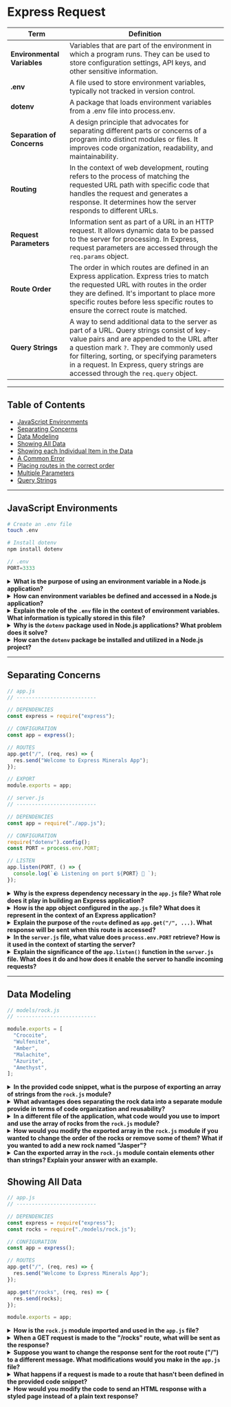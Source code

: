 # Express Request

| Term | Definition |
| ---- | ---------- |
| __Environmental Variables__ | Variables that are part of the environment in which a program runs. They can be used to store configuration settings, API keys, and other sensitive information. |
| __.env__ | A file used to store environment variables, typically not tracked in version control. |
| __dotenv__ | A package that loads environment variables from a .env file into process.env. |
| __Separation of Concerns__ | A design principle that advocates for separating different parts or concerns of a program into distinct modules or files. It improves code organization, readability, and maintainability.|
| __Routing__ | In the context of web development, routing refers to the process of matching the requested URL path with specific code that handles the request and generates a response. It determines how the server responds to different URLs. |
| __Request Parameters__ | Information sent as part of a URL in an HTTP request. It allows dynamic data to be passed to the server for processing. In Express, request parameters are accessed through the `req.params` object. |
| __Route Order__ | The order in which routes are defined in an Express application. Express tries to match the requested URL with routes in the order they are defined. It's important to place more specific routes before less specific routes to ensure the correct route is matched. |
| __Query Strings__ | A way to send additional data to the server as part of a URL. Query strings consist of key-value pairs and are appended to the URL after a question mark `?`. They are commonly used for filtering, sorting, or specifying parameters in a request. In Express, query strings are accessed through the `req.query` object. |

---

## Table of Contents

- [JavaScript Environments](#javascript-environments)
- [Separating Concerns](#separating-concerns)
- [Data Modeling](#data-modeling)
- [Showing All Data](#showing-all-data)
- [Showing each Individual Item in the Data](#showing-each-individual-item-in-the-data)
- [A Common Error](#a-common-error)
- [Placing routes in the correct order](#placing-routes-in-the-correct-order)
- [Multiple Parameters](#multiple-parameters)
- [Query Strings](#query-strings)

---

## JavaScript Environments

```bash
# Create an .env file
touch .env

# Install dotenv
npm install dotenv
```

```js
// .env
PORT=3333
```

<details>
<summary><strong>What is the purpose of using an environment variable in a Node.js application?</strong></summary>

Environment variables are used to store configuration settings and sensitive information that can vary depending on the environment in which the application runs. By using environment variables, you can keep such information separate from your code and easily change it based on the deployment environment (e.g., development, production, staging).
</details>

<details>
<summary><strong>How can environment variables be defined and accessed in a Node.js application?</strong></summary>

Environment variables can be defined and accessed in a Node.js application using the `process.env` object. This object provides access to all the environment variables defined in the current environment. To define an environment variable, you can set it directly in the terminal or in a configuration file like `.env`. To access an environment variable, you can use the `process.env.VARIABLE_NAME` syntax, where `VARIABLE_NAME` is the name of the environment variable.
</details>

<details>
<summary><strong>Explain the role of the <code>.env</code> file in the context of environment variables. What information is typically stored in this file?</strong></summary>

The `.env` file is used to store environment variables in a project. It is typically not tracked in version control to avoid exposing sensitive information. The file follows a key-value format, where each line represents an environment variable. For example, `PORT=3333` sets the `PORT` environment variable to the value `3333`. The `.env` file allows developers to define and manage environment-specific configuration settings conveniently.
</details>

<details>
<summary><strong>Why is the <code>dotenv</code> package used in Node.js applications? What problem does it solve?</strong></summary>

The `dotenv` package is used in Node.js applications to load environment variables from a `.env` file into the `process.env` object. It solves the problem of manually setting environment variables in the terminal or managing them across different deployment environments. By using `dotenv`, developers can store environment-specific configuration settings in a file and load them automatically into their application without exposing sensitive information in the codebase.
</details>

<details>
<summary><strong>How can the <code>dotenv</code> package be installed and utilized in a Node.js project?</strong></summary>

The `dotenv` package can be installed in a Node.js project using the package manager `npm` or `yarn`. To install it, run the following command:

```bash
npm install dotenv
```

After installing `dotenv`, you can utilize it in your project by requiring it at the entry point of your application (e.g., `server.js` or `index.js`). This will load the environment variables defined in the `.env` file into the `process.env` object, making them accessible throughout your application.

```js
// server.js OR index.js
require("dotenv").config();
```
</details>

---

## Separating Concerns

```js
// app.js
// --------------------------

// DEPENDENCIES
const express = require("express");

// CONFIGURATION
const app = express();

// ROUTES
app.get("/", (req, res) => {
  res.send("Welcome to Express Minerals App");
});

// EXPORT
module.exports = app;
```

```js
// server.js
// --------------------------

// DEPENDENCIES
const app = require("./app.js");

// CONFIGURATION
require("dotenv").config();
const PORT = process.env.PORT;

// LISTEN
app.listen(PORT, () => {
  console.log(`🪨 Listening on port ${PORT} 💎 `);
});
```

<details>
<summary><strong>Why is the express dependency necessary in the <code>app.js</code> file? What role does it play in building an Express application?</strong></summary>

The express dependency is necessary in the `app.js` file because it provides the fundamental framework for building web applications using Node.js. Express is a minimal and flexible Node.js web application framework that simplifies the process of creating server-side applications. It provides a set of features and tools to handle routing, middleware, request handling, and response generation, allowing developers to build robust and scalable web applications more easily.
</details>

<details>
<summary><strong>How is the app object configured in the <code>app.js</code> file? What does it represent in the context of an Express application?</strong></summary>

The app object in the `app.js` file is configured by creating an instance of the Express application using the `express()` function. This instance represents the Express application and acts as a central point for defining routes, middleware, and other functionalities of the application. It provides methods to define route handlers, set up middleware, listen to server ports, and handle incoming requests. The app object is the core component of an Express application, responsible for processing and responding to HTTP requests.
</details>

<details>
<summary><strong>Explain the purpose of the <code>route</code> defined as <code>app.get("/", ...)</code>. What response will be sent when this route is accessed?</strong></summary>

The route defined as `app.get("/", ...)` in Express specifies a route for handling HTTP GET requests to the root URL (`"/"`) of the application. When this route is accessed, the associated callback function is executed. The purpose of this specific route is to handle the request to the root URL and send a response back to the client. The response sent can vary depending on the implementation of the callback function but typically includes data or HTML content that represents the home page or entry point of the application.
</details>

<details>
<summary><strong>In the <code>server.js</code> file, what value does <code>process.env.PORT</code> retrieve? How is it used in the context of starting the server?</strong></summary>

`process.env.PORT` retrieves the value of the `PORT` environment variable, which is typically defined in the `.env` file. It represents the port number on which the server should listen for incoming requests. By accessing `process.env.PORT`, the server can dynamically determine the port number based on the environment configuration. It allows flexibility in deploying the application on different ports depending on the deployment environment (e.g., using a different port for development and production), without the need to modify the server code explicitly.
</details>

<details>
<summary><strong>Explain the significance of the <code>app.listen()</code> function in the <code>server.js</code> file. What does it do and how does it enable the server to handle incoming requests?</strong></summary>

The `app.listen()` function in the `server.js` file is used to start the server and make it listen for incoming requests on a specific port. It binds the server to a given port number and begins listening for HTTP requests. When a request is received, the server invokes the appropriate route handler or middleware based on the request's URL and HTTP method. The `app.listen()` function enables the server to handle incoming requests by establishing the network connection and setting up the necessary infrastructure to receive and process HTTP traffic.
</details>

---

## Data Modeling

```js
// models/rock.js
// --------------------------

module.exports = [
  "Crocoite",
  "Wulfenite",
  "Amber",
  "Malachite",
  "Azurite",
  "Amethyst",
];

```

<details>
<summary><strong>In the provided code snippet, what is the purpose of exporting an array of strings from the <code>rock.js</code> module?</strong></summary>

The purpose of exporting an array of strings from the `rock.js` module is to make the array accessible and usable in other parts of the application. By exporting the array, other modules can import it and utilize the rock data it contains.
</details>

<details>
<summary><strong>What advantages does separating the rock data into a separate module provide in terms of code organization and reusability?</strong></summary>

It helps keep related data and functionality encapsulated in a single module, making the codebase more modular and easier to maintain. By abstracting the rock data into a separate module, it becomes reusable, allowing it to be imported and utilized in different parts of the application without duplicating the data.
</details>

<details>
<summary><strong>In a different file of the application, what code would you use to import and use the array of rocks from the <code>rock.js</code> module?</strong></summary>

To import and use the array of rocks from the `rock.js` module in a different file, you can use the `require` function to import the module and access the exported array.

Example:
```js
const rocksArray = require('./models/rock.js');

// Accessing and using the rock array
console.log(rocksArray); // Output the entire array
console.log(rocksArray[0]); // Output the first rock
```
</details>

<details>
<summary><strong>How would you modify the exported array in the <code>rock.js</code> module if you wanted to change the order of the rocks or remove some of them? What if you wanted to add a new rock named "Jasper"?</strong></summary>

To modify the exported array in the `rock.js` module, you can directly manipulate the array by using array methods or reassigning values to specific indices. To change the order of the rocks, you can use methods like `sort` or manually swap the positions of the elements. To remove elements, you can use methods like `splice` or `filter`. To add a new rock named "Jasper," you can use the `push` method or assign it to a specific index.

Example:
```js
// Changing the order of rocks
rocksArray.sort();

// Removing a rock
rocksArray.splice(indexToRemove, 1);

// Adding "Jasper" to the array
rocksArray.push("Jasper");
```
</details>

<details>
<summary><strong>Can the exported array in the <code>rock.js</code> module contain elements other than strings? Explain your answer with an example.</strong></summary>

Yes, the array can contain any valid JavaScript value, including numbers, booleans, objects, or even other arrays.

Example:
```js
// models/rock.js
// --------------------------

module.exports = [
  "Crocoite",
  42,
  true,
  { name: "Amber", color: "Yellow" },
  [1, 2, 3]
];
```

In the example above, the exported array contains a mix of strings, a number, a boolean, an object, and another array. This flexibility allows for the representation of more complex data structures or different types of information within the same array.
</details>

## Showing All Data

```js
// app.js
// --------------------------

// DEPENDENCIES
const express = require("express");
const rocks = require("./models/rock.js");

// CONFIGURATION
const app = express();

// ROUTES
app.get("/", (req, res) => {
  res.send("Welcome to Express Minerals App");
});

app.get("/rocks", (req, res) => {
  res.send(rocks);
});

module.exports = app;
```

<details>
<summary><strong>How is the <code>rock.js</code> module imported and used in the <code>app.js</code> file?</strong></summary>

The `rock.js` module is imported in the `app.js` file using the `require` function. The `require("./models/rock.js")` statement allows the `rocks` variable to reference the exported array from the `rock.js` module. The imported `rocks` array is then used in the `/rocks` route handler to send it as the response.
</details>

<details>
<summary><strong>When a GET request is made to the "/rocks" route, what will be sent as the response?</strong></summary>

When a GET request is made to the "/rocks" route, the response sent will be the entire `rocks` array. The array is sent as a JSON response, which means the array elements will be serialized as JSON and sent in the response body.
</details>

<details>
<summary><strong>Suppose you want to change the response sent for the root route ("/") to a different message. What modifications would you make in the <code>app.js</code> file?</strong></summary>

To change the response sent for the root route ("/"), you can modify the route handler for the "/" route in the `app.js` file. Instead of sending the current plain text response, you can update it to send a different message or any other desired response.

Example:
```js
app.get("/", (req, res) => {
  res.send("Welcome to the new Express Minerals App"); // Modify the response message here
});
```
</details>

<details>
<summary><strong>What happens if a request is made to a route that hasn't been defined in the provided code snippet?</strong></summary>

If a request is made to a route that hasn't been defined in the provided code snippet, the Express application will not have a matching route handler for that specific route. As a result, the application will respond with a 404 status code and a "Not Found" error message. The client making the request will receive this error response indicating that the requested route is not available.
</details>

<details>
<summary><strong>How would you modify the code to send an HTML response with a styled page instead of a plain text response?</strong></summary>

To send an HTML response with a styled page instead of a plain text response, you can modify the route handler in the `app.js` file to construct an HTML response using a multiline string template.

In the following example, the HTML response contains a basic structure with a <head> section that includes a <style> block for styling. The body of the response includes an <h1> element with the desired message.

```js
app.get("/", (req, res) => {
  const htmlResponse = `
    <html>
      <head>
        <style>
          body {
            font-family: Arial, sans-serif;
            background-color: #f2f2f2;
          }
          h1 {
            color: #333;
            text-align: center;
          }
        </style>
      </head>
      <body>
        <h1>Welcome to Express Minerals App</h1>
      </body>
    </html>
  `;

  res.send(htmlResponse);
});
```
</details>

## Showing each Individual Item in the Data

```js
// ROUTES
app.get("/rocks/:index", (req, res) => {
  const { index } = req.params;
  res.send(rocks[index]);
});
```

<details>
<summary><strong>What does the <code>:index</code> represent in the defined route?</strong></summary>

The `:index` is a route parameter defined in the route path. It acts as a placeholder for a specific value that will be provided in the actual request URL. In this case, it represents the index of an individual item in the `rocks` array.
</details>

<details>
<summary><strong>How is the <code>index</code> value extracted from the request parameters using <code>req.params</code>?</strong></summary>

The `index` value is extracted from the request parameters using the `req.params` object. In Express, route parameters specified in the route path are accessible through the `req.params` object. In the provided code snippet, the line `const { index } = req.params;` uses object destructuring to extract the `index` value from `req.params` and assigns it to the `index` variable.
</details>

<details>
<summary><strong>What will be sent as the response when a request is made to the route <code>/rocks/2</code>?</strong></summary>

When a request is made to the route `/rocks/2`, the response sent will be the item at index `2` in the `rocks` array. The value of `rocks[2]` will be sent as the response.
</details>

<details>
<summary><strong>If the <code>index</code> value is not a valid index in the <code>rocks</code> array, what will be sent as the response?</strong></summary>

If the `index` value is not a valid index in the `rocks` array (i.e., it is out of bounds), the response will be `undefined`. This happens because accessing an invalid index in an array returns `undefined`.
</details>

<details>
<summary><strong>How would you modify the code to handle a different parameter name instead of <code>index</code> in the route?</strong></summary>

To handle a different parameter name instead of `index` in the route, you need to update both the route definition and the code that extracts the parameter value.

For example, if you want to use the parameter name `id`, you would modify the code as follows:

```js
app.get("/rocks/:id", (req, res) => {
  const { id } = req.params;
  res.send(rocks[id]);
});
```

By changing `:index` to `:id` in the route definition, the route will now match requests with a different parameter name. The extracted value will be available in `req.params.id` instead of `req.params.index`.
</details>

## A Common Error

```js
// WRONG
// --------------------------
app.get("/rocks/oops/:index", (req, res) => {
  const { index } = req.params;
  res.send(rocks[index]);
  // error cannot send more than one response!
  res.send("this is the index: " + index);
});
```

```js
// RIGHT
// --------------------------
app.get("/rocks/:index", (req, res) => {
  const { index } = req.params;
  if (rocks[index]) {
    res.send(rocks[index]);
  } else {
    res.send("cannot find any rocks at this index: " + index);
  }
});
```

<details>
<summary><strong>What is the common error in the "WRONG" code snippet, and why does it occur?</strong></summary>

The common error in the "WRONG" code snippet is attempting to send multiple responses in a single request. This error occurs because after sending the response with `res.send(rocks[index]);`, the code attempts to send another response with `res.send("this is the index: " + index);`. However, in Express, a request can have only one response. Sending multiple responses in the same request violates this rule and results in an error.
</details>

<details>
<summary><strong>Explain why sending multiple responses in a single request is considered an error in Express.</strong></summary>

In Express, sending multiple responses in a single request is considered an error because it violates the request-response model of HTTP. HTTP is designed for a single response to a request. When a response is sent, the connection between the server and the client is closed. Attempting to send multiple responses in the same request would lead to ambiguous and inconsistent behavior. Therefore, Express enforces this rule to ensure the proper functioning of the request-response cycle.
</details>

<details>
<summary><strong>In the "RIGHT" code snippet, how does the code handle the case when the requested <code>index</code> is not valid?</strong></summary>

In the "RIGHT" code snippet, the code handles the case when the requested `index` is not valid by checking if `rocks[index]` exists. If `rocks[index]` exists (i.e., the index is valid), the corresponding rock is sent as the response using `res.send(rocks[index])`. If `rocks[index]` does not exist (i.e., the index is invalid), the code sends a response indicating that no rocks were found at the requested index using `res.send("cannot find any rocks at this index: " + index)`.
</details>

<details>
<summary><strong>What will be sent as the response if the requested <code>index</code> exists in the <code>rocks</code> array in the "RIGHT" code snippet?</strong></summary>

If the requested `index` exists in the `rocks` array in the "RIGHT" code snippet, the response will be the rock at the specified index. The value of `rocks[index]` will be sent as the response.
</details>

<details>
<summary><strong>How does the "RIGHT" code snippet provide a more robust error handling approach compared to the "WRONG" code snippet?</strong></summary>

The "RIGHT" code snippet provides a more robust error handling approach compared to the "WRONG" code snippet by performing validation on the requested `index`. It checks if `rocks[index]` exists before sending the response. If the requested `index` is not valid, it sends an informative response indicating that no rocks were found at the requested index. This approach prevents errors and provides better feedback to the client in cases where an invalid index is provided.
</details>

<details>
<summary><strong>Can you identify any potential improvements or alternative error handling strategies for the "RIGHT" code snippet?</strong></summary>

One potential improvement is to use HTTP status codes to provide more meaningful information about the error. For example, instead of sending a plain text response with `"cannot find any rocks at this index: " + index`, you could use a 404 status code to indicate that the requested resource (rock at the specified index) was not found. This provides a more standardized way of handling such errors.

Here's an example of how the code could be modified to utilize the 404 status code:

```js
app.get("/rocks/:index", (req, res) => {
  const { index } = req.params;
  if (rocks[index]) {
    res.send(rocks[index]);
  } else {
    res.status(404).send("The requested rock was not found.");
  }
});
```

By setting the status code to 404 with `res.status(404)`, the response indicates that the requested resource was not found. Additionally, you could customize the error message or even send a JSON response with more detailed error information.
</details>

## Placing routes in the correct order

```js
// WRONG
// --------------------------
app.get("/rocks/:index", (req, res) => {
  //:index can be anything, even awesome
  res.send(rocks[req.params.index]);
});

app.get("/rocks/awesome", (req, res) => {
  //this will never be reached
  res.send(`
 <h1>Rocks are awesome!</h1>
 <img src="https://tinyurl.com/2s7emynd" />
 `);
});
```

```js
// RIGHT
// --------------------------
app.get("/rocks/awesome", (req, res) => {
  res.send(`
 <h1>rocks are awesome!</h1>
 <img src="https://tinyurl.com/2s7emynd" />
 `);
});

app.get("/rocks/:index", (req, res) => {
  const { index } = req.params;
  if (rocks[index]) {
    res.send(rocks[index]);
  } else {
    res.send("cannot find anything at this index: " + index);
  }
});
```

<details>
<summary><strong>In the "WRONG" code snippet, explain why the <code>/rocks/awesome</code> route will never be reached.</strong></summary>

In the "WRONG" code snippet, the `/rocks/awesome` route will never be reached because the preceding route `/rocks/:index` with a parameter placeholder (`:index`) will match any path starting with `/rocks/` followed by any value. Since `awesome` is a valid value for the `:index` parameter, the request to `/rocks/awesome` will match the `/rocks/:index` route instead of the intended `/rocks/awesome` route. Therefore, the `/rocks/awesome` route will never be reached in this scenario.
</details>

<details>
<summary><strong>Describe the consequence of placing routes in the wrong order in an Express application.</strong></summary>

Express processes routes in the order they are defined, and the first route that matches a request path will be executed. If routes are placed in the wrong order, it can result in undesired route matching and subsequent execution of the wrong route handler. This can lead to incorrect responses or some routes not being reachable at all, as in the case of the `/rocks/awesome` route not being reached in the "WRONG" code snippet.
</details>

<details>
<summary><strong>How does the "RIGHT" code snippet ensure that the <code>/rocks/awesome</code> route is reachable and returns the expected response?</strong></summary>

In the "RIGHT" code snippet, the `/rocks/awesome` route is defined before the `/rocks/:index` route. This ensures that when a request is made to `/rocks/awesome`, it will match the specific `/rocks/awesome` route handler before reaching the generic `/rocks/:index` route. By placing the specific route before the generic route, the intended `/rocks/awesome` route becomes reachable, and the response with the appropriate HTML content is returned as expected.
</details>

<details>
<summary><strong>Can you think of scenarios where the order of routes might be intentionally modified to achieve specific behavior in an Express application?</strong></summary>

The order of routes can be adjusted strategically based on the specific requirements and desired behavior of the application. Here are a few examples:

1. Prioritizing specific routes: If there are routes with specific patterns or requirements that need to be matched before more generic routes, they should be placed higher in the route definitions. This ensures that these specific routes take precedence and are matched correctly.

2. Handling error routes: If there are routes for error handling, such as a 404 Not Found route or an error middleware, they are typically placed at the end of the route definitions. This ensures that other routes are checked first, and if none of them match, the error routes will handle the request.

3. Implementing authentication and authorization: If certain routes require authentication or authorization, they may be placed before other routes to enforce access control. This way, these routes are checked first, and if the user is not authenticated or authorized, they can be redirected or an error can be returned before reaching other routes.
</details>

## Multiple Parameters

```js
app.get("/hello/:firstName/:lastName", (req, res) => {
  console.log(req.params);
  const { firstName, lastName } = req.params;
  res.send(`hello ${firstName} ${req.params.lastName}`);
});
```

<details>
<summary><strong>Describe the purpose of the <code>/hello/:firstName/:lastName</code> route in the given code snippet.</strong></summary>

The `/hello/:firstName/:lastName` route is used to handle GET requests where the URL path includes two dynamic parameters: `:firstName` and `:lastName`. It allows the application to respond to requests with different values for `firstName` and `lastName` in the URL.
</details>

<details>
<summary><strong>What are the placeholders <code>:firstName</code> and <code>:lastName</code> referred to in the route?</strong></summary>

The placeholders `:firstName` and `:lastName` are dynamic parameters in the route. They represent the values that can vary in the actual URL path. For example, in the URL `/hello/John/Doe`, `:firstName` is `John`, and `:lastName` is `Doe`.
</details>

<details>
<summary><strong>How does the code extract the values of <code>:firstName</code> and <code>:lastName</code> from the URL?</strong></summary>

The code extracts the values of `:firstName` and `:lastName` from the URL using the `req.params` object provided by Express. The `req.params` object contains key-value pairs, where the keys correspond to the dynamic parameters defined in the route. In this case, `req.params.firstName` and `req.params.lastName` retrieve the values of `:firstName` and `:lastName`, respectively.
</details>

<details>
<summary><strong>How does the code construct and send the response message using the extracted <code>firstName</code> and <code>lastName</code> values?</strong></summary>

The code uses string interpolation to construct the response message using the extracted `firstName` and `lastName` values. It concatenates the values within the template string using the `${}` syntax. For example, `res.send(`hello ${firstName} ${req.params.lastName}`)` constructs the response message as "hello John Doe" if `firstName` is "John" and `lastName` is "Doe".
</details>

<details>
<summary><strong>What are the potential use cases where having multiple parameters in a route can be beneficial in an Express application?</strong></summary>

Having multiple parameters in a route can be beneficial in scenarios where the application needs to handle dynamic data that can vary based on the URL. Some potential use cases include:

- User profile pages: `/users/:username` where `:username` represents the username of a specific user.
- Product details: `/products/:productId` where `:productId` represents the unique identifier of a specific product.
- Search functionality: `/search/:query` where `:query` represents the search query entered by the user.
- Blog post pages: `/posts/:postId` where `:postId` represents the identifier of a specific blog post.
</details>

<details>
<summary><strong>What happens if a request is made to the <code>/hello</code> route without providing values for <code>:firstName</code> and <code>:lastName</code>?</strong></summary>

If a request is made to the `/hello` route without providing values for `:firstName` and `:lastName`, the route will not match the requested URL, and Express will move on to the next matching route, if any. It is possible to define a separate route to handle requests to `/hello` without parameters or implement a default behavior for such cases.
</details>

## Query Strings

```js
// Basic Example
app.get("/calculator/:operator", (req, res) => {
  console.log("This is req.params", req.params);
  console.log("This is req.query", req.query);
  const sum = req.query.num1 + req.query.num2;
  res.send("sum is " + sum);
});
```

```js
// Code cleaned up
app.get("/calculator/:operator", (req, res) => {
  const { num1, num2 } = req.query;
  const sum = Number(num1) + Number(num2);
  res.send("sum is " + sum);
});
```

```js
// Even more logic
app.get("/calculator/:operator", (req, res) => {
  const { num1, num2 } = req.query;
  let sum = 0;
  if ((req.params.operator === "add")) {
    sum = Number(num1) + Number(num2);
  }
  res.send("sum is " + sum);
});
```

<details>
<summary><strong>What is the purpose of the <code>/calculator/:operator</code> route in the given code snippets?</strong></summary>

The `/calculator/:operator` route is used to handle GET requests where the URL path includes a dynamic parameter `:operator`. It is designed to perform calculations based on the specified operator and the values passed as query strings in the URL.
</details>

<details>
<summary><strong>Explain the concept of query strings and their role in the Express application.</strong></summary>

Query strings are a way to pass data to a server as part of a URL. They are appended to the URL after a question mark (`?`) and consist of key-value pairs separated by ampersands (`&`). In an Express application, query strings allow clients to provide additional parameters or data that the server can use to process requests. They enable the client to send specific information to the server, such as search queries, filters, or additional options.
</details>

<details>
<summary><strong>How are query strings accessed and extracted from the URL in Express?</strong></summary>

In Express, query strings are accessed and extracted from the URL using the `req.query` object. The `req.query` object contains key-value pairs representing the query string parameters. Each key-value pair is accessible as a property of the `req.query` object. For example, `req.query.num1` and `req.query.num2` would access the `num1` and `num2` values from the query string, respectively.
</details>

<details>
<summary><strong>Describe the difference between the basic example and the cleaned-up version when handling the <code>num1</code> and <code>num2</code> values.</strong></summary>

The basic example retrieves `num1` and `num2` values from `req.query`, but it treats them as strings when performing the addition operation. This can lead to concatenation instead of numerical addition.

In the cleaned-up version, the `num1` and `num2` values are converted to numbers using `Number()` before performing the addition. This ensures that numerical addition is carried out correctly, resulting in the expected sum.
</details>

<details>
<summary><strong>In the third code snippet with additional logic, how does it determine whether to perform the addition operation based on the value of <code>req.params.operator</code>?</strong></summary>

In the third code snippet, the value of `req.params.operator` is checked using an `if` statement. If the value is `"add"`, the addition operation is performed on `num1` and `num2`. If the value is different from `"add"`, the `sum` variable remains 0, indicating that no addition operation is executed. This allows the code to handle specific operations based on the value of `req.params.operator`.
</details>

<details>
<summary><strong>Discuss the benefits and potential limitations of using query strings for passing parameters in a URL.</strong></summary>

Benefits of using query strings for passing parameters in a URL:

- Simplicity: Query strings are easy to construct and understand.
- Flexibility: They allow for the inclusion of multiple parameters and values.
- Compatibility: Query strings can be used with any HTTP method and are supported by most web frameworks, including Express.
- Shareability: URLs with query strings can be easily shared and bookmarked.

Potential limitations of using query strings:

- Limited security: Query strings are visible in the URL and can expose sensitive data. They should not be used for transmitting confidential information without proper encryption.
- Length limitations: URLs have a maximum length limitation, and including extensive query strings may exceed this limit.
- Limited data types: Query strings generally support only string-based values. Complex data structures or large amounts of data are not suitable for query strings.

The choice to use query strings depends on the specific use case and the nature of the data being passed. For more complex or secure data transmission, alternative approaches such as request bodies or headers may be more appropriate.
</details>

## Code Challenge

Figure out how to add the functionality of subtract, multiple, and divide to the calculator route. Put your __working__ solution in a code block below this paragraph.